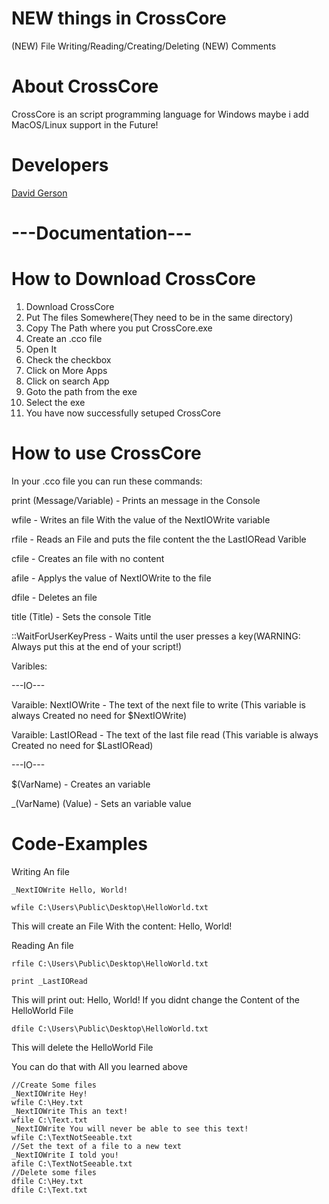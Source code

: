 # NEW things in CrossCore
(NEW) File Writing/Reading/Creating/Deleting
(NEW) Comments

# About CrossCore
CrossCore is an script programming language for Windows maybe i add MacOS/Linux support in the Future!

# Developers
[David Gerson](https://github.com/pogrammerX)

# ---Documentation---
# How to Download CrossCore

1. Download CrossCore
2. Put The files Somewhere(They need to be in the same directory)
3. Copy The Path where you put CrossCore.exe
4. Create an .cco file
5. Open It
6. Check the checkbox
7. Click on More Apps
8. Click on search App
9. Goto the path from the exe
10. Select the exe
11. You have now successfully setuped CrossCore

# How to use CrossCore

In your .cco file you can run these commands:

print (Message/Variable) - Prints an message in the Console

wfile <Path> - Writes an file With the value of the NextIOWrite variable
  
rfile <Path> - Reads an File and puts the file content the the LastIORead Varible
  
cfile <Path> - Creates an file with no content
  
afile <Path> - Applys the value of NextIOWrite to the file
  
dfile <Path> - Deletes an file

title (Title) - Sets the console Title
  
::WaitForUserKeyPress - Waits until the user presses a key(WARNING: Always put this at the end of your script!)
  
Varibles:

---IO---
  
Varaible: NextIOWrite - The text of the next file to write (This variable is always Created no need for $NextIOWrite)
  
Varaible: LastIORead - The text of the last file read (This variable is always Created no need for $LastIORead)
  
---IO---
  
$(VarName) - Creates an variable
  
_(VarName) (Value) - Sets an variable value

  # Code-Examples 
  Writing An file
  
  ```occ
  _NextIOWrite Hello, World!
  
  wfile C:\Users\Public\Desktop\HelloWorld.txt
  ``` 
  
  This will create an File With the content: Hello, World!
  
  Reading An file
  
  ```occ
  rfile C:\Users\Public\Desktop\HelloWorld.txt
  
  print _LastIORead
  ```
  
  This will print out: Hello, World!
  If you didnt change the Content of the HelloWorld File
  
  ```occ
  dfile C:\Users\Public\Desktop\HelloWorld.txt
  ```
  
  This will delete the HelloWorld File
  
  You can do that with All you learned above
  ```occ
  //Create Some files
  _NextIOWrite Hey!
  wfile C:\Hey.txt
  _NextIOWrite This an text!
  wfile C:\Text.txt
  _NextIOWrite You will never be able to see this text!
  wfile C:\TextNotSeeable.txt
  //Set the text of a file to a new text
  _NextIOWrite I told you!
  afile C:\TextNotSeeable.txt
  //Delete some files
  dfile C:\Hey.txt
  dfile C:\Text.txt
  ```
  
